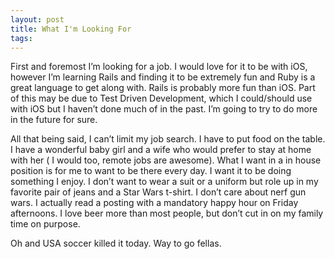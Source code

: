 ```yaml
---
layout: post
title: What I'm Looking For
tags: 
---
```

First and foremost I’m looking for a job. I would love for it to be with iOS, however I’m learning Rails and finding it to be extremely fun and Ruby is a great language to get along with. Rails is probably more fun than iOS. Part of this may be due to Test Driven Development, which I could/should use with iOS but I haven’t done much of in the past. I’m going to try to do more in the future for sure.

All that being said, I can’t limit my job search. I have to put food on the table. I have a wonderful baby girl and a wife who would prefer to stay at home with her ( I would too, remote jobs are awesome). What I want in a in house position is for me to want to be there every day. I want it to be doing something I enjoy. I don’t want to wear a suit or a uniform but role up in my favorite pair of jeans and a Star Wars t-shirt. I don’t care about nerf gun wars. I actually read a posting with a mandatory happy hour on Friday afternoons. I love beer more than most people, but don’t cut in on my family time on purpose. 

Oh and USA soccer killed it today. Way to go fellas. 
